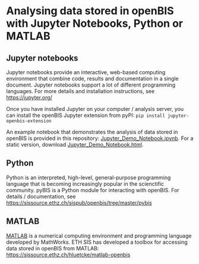 # Analysing data stored in openBIS with Jupyter Notebooks, Python or MATLAB

## Jupyter notebooks
Jupyter notebooks provide an interactive, web-based computing environment that combine code, results and documentation in a single document. Jupyter notebooks support a lot of different programming languages. For more details and installation instructions, see https://jupyter.org/

Once you have installed Jupyter on your computer / analysis server, you can install the openBIS Jupyter extension from pyPI:
`pip install jupyter-openbis-extension`

An example notebook that demonstrates the analysis of data stored in openBIS is provided in this repository: [Jupyter_Demo_Notebook.ipynb](Jupyter_Demo_Notebook.ipynb). For a static version, download [Jupyter_Demo_Notebook.html](Jupyter_Demo_Notebook.html).

## Python
Python is an interpreted, high-level, general-purpose programming language that is becoming increasingly popular in the scienctific community. pyBIS is a Python module for interacting with openBIS. For details / documentation, see https://sissource.ethz.ch/sispub/openbis/tree/master/pybis 

## MATLAB
[MATLAB](https://ch.mathworks.com/products/matlab.html) is a numerical computing environment and programming language developed by MathWorks. ETH SIS has developed a toolbox for accessing data stored in openBIS from MATLAB: https://sissource.ethz.ch/hluetcke/matlab-openbis



